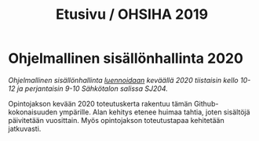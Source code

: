 ﻿---
layout: default
title: Etusivu / OHSIHA 2019
year: 2019
---

# Ohjelmallinen sisällönhallinta 2020

*Ohjelmallinen sisällönhallinta [luennoidaan](https://www.tut.fi/opinto-opas/wwwoppaat/opas2019-2020/avoin/aineryhmat/Tiedonhallinta/TLO-32400-1.html) keväällä 2020 tiistaisin kello 10-12 ja perjantaisin 9-10 Sähkötalon salissa SJ204.*

Opintojakson kevään 2020 toteutuskerta rakentuu tämän Github-kokonaisuuden ympärille.
Alan kehitys etenee huimaa tahtia, joten sisältöjä päivitetään vuosittain.
Myös opintojakson toteutustapaa kehitetään jatkuvasti.

<!--
* [Luentopäiväkirja](luentopaivakirja) kokoaa yhteen toteutuskerran keskeiset tiedot ja resurssit
* [Suorittaminen](suorittaminen) kertoo pisteytyksen ja suorittamisen yksityiskohdat
* [Teknologiademot](teknologiademo) tukevat harjoitustyön eri osa-alueita.
* [Harjoitustyöohje](harjoitustyo) esittelee harjoitustyön tekemisen käytännöt.
-->
